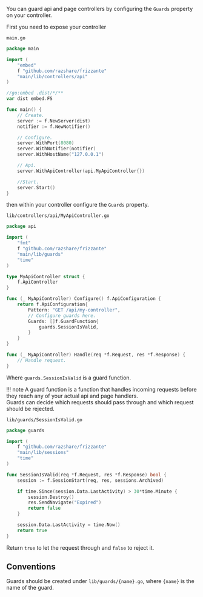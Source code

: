 You can guard api and page controllers by configuring the `Guards` property on your controller.

First you need to expose your controller

`main.go`
```go
package main

import (
	"embed"
	f "github.com/razshare/frizzante"
	"main/lib/controllers/api"
)

//go:embed .dist/*/**
var dist embed.FS

func main() {
	// Create.
	server := f.NewServer(dist)
	notifier := f.NewNotifier()

	// Configure.
	server.WithPort(8080)
	server.WithNotifier(notifier)
	server.WithHostName("127.0.0.1")

	// Api.
	server.WithApiController(api.MyApiController{})

	//Start.
	server.Start()
}
```

then within your controller configure the `Guards` property.

`lib/controllers/api/MyApiController.go`
```go
package api

import (
	"fmt"
	f "github.com/razshare/frizzante"
	"main/lib/guards"
	"time"
)

type MyApiController struct {
	f.ApiController
}

func (_ MyApiController) Configure() f.ApiConfiguration {
	return f.ApiConfiguration{
		Pattern: "GET /api/my-controller",
		// Configure guards here.
		Guards: []f.GuardFunction{
			guards.SessionIsValid,
		}
	}
}

func (_ MyApiController) Handle(req *f.Request, res *f.Response) {
	// Handle request.
}
```

Where `guards.SessionIsValid` is a guard function.


!!! note
	A guard function is a function that handles incoming requests before they reach any of your actual api and page handlers.<br/>
	Guards can decide which requests should pass through and which request should be rejected.


`lib/guards/SessionIsValid.go`
```go
package guards

import (
	f "github.com/razshare/frizzante"
	"main/lib/sessions"
	"time"
)

func SessionIsValid(req *f.Request, res *f.Response) bool {
	session := f.SessionStart(req, res, sessions.Archived)

	if time.Since(session.Data.LastActivity) > 30*time.Minute {
		session.Destroy()
		res.SendNavigate("Expired")
		return false
	}

	session.Data.LastActivity = time.Now()
	return true
}

```

Return `true` to let the request through and `false` to reject it.


## Conventions

Guards should be created under `lib/guards/{name}.go`, where `{name}` is the name of the guard.